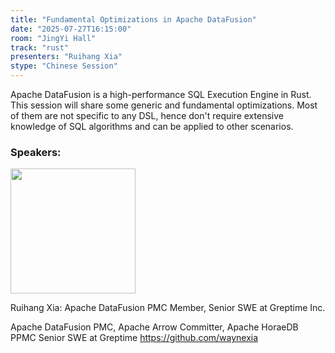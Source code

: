 ```yaml
---
title: "Fundamental Optimizations in Apache DataFusion"
date: "2025-07-27T16:15:00"
room: "JingYi Hall"
track: "rust"
presenters: "Ruihang Xia"
stype: "Chinese Session"
---
```


Apache DataFusion is a high-performance SQL Execution Engine in Rust. This session will share some generic and fundamental optimizations. Most of them are not specific to any DSL, hence don't require extensive knowledge of SQL algorithms and can be applied to other scenarios.

### Speakers:


<img src="https://sessionize.com/image/419d-400o400o1-3kgiWwtR5oUfafn9skiBcw.jpg" width="200" /><br/>

Ruihang Xia: Apache DataFusion PMC Member, Senior SWE at Greptime Inc.

Apache DataFusion PMC, Apache Arrow Committer, Apache HoraeDB PPMC
Senior SWE at Greptime
https://github.com/waynexia